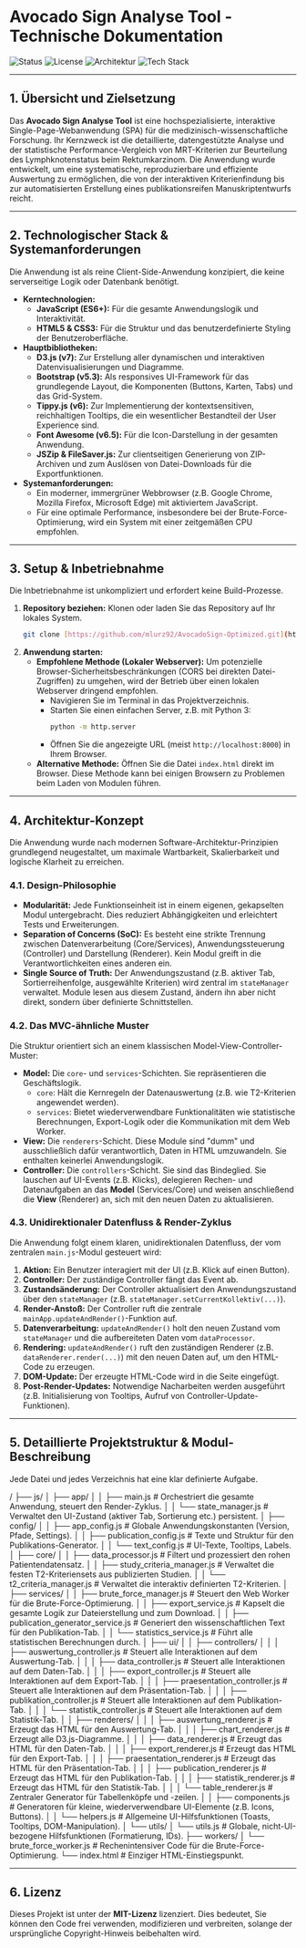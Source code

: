 # Avocado Sign Analyse Tool - Technische Dokumentation

![Status](https://img.shields.io/badge/status-active-success.svg)
![License](https://img.shields.io/badge/license-MIT-blue.svg)
![Architektur](https://img.shields.io/badge/architektur-MVC--like-blueviolet.svg)
![Tech Stack](https://img.shields.io/badge/tech-JS%20/%20HTML%20/%20CSS-lightgrey.svg)

---

## 1. Übersicht und Zielsetzung

Das **Avocado Sign Analyse Tool** ist eine hochspezialisierte, interaktive Single-Page-Webanwendung (SPA) für die medizinisch-wissenschaftliche Forschung. Ihr Kernzweck ist die detaillierte, datengestützte Analyse und der statistische Performance-Vergleich von MRT-Kriterien zur Beurteilung des Lymphknotenstatus beim Rektumkarzinom. Die Anwendung wurde entwickelt, um eine systematische, reproduzierbare und effiziente Auswertung zu ermöglichen, die von der interaktiven Kriterienfindung bis zur automatisierten Erstellung eines publikationsreifen Manuskriptentwurfs reicht.

---

## 2. Technologischer Stack & Systemanforderungen

Die Anwendung ist als reine Client-Side-Anwendung konzipiert, die keine serverseitige Logik oder Datenbank benötigt.

* **Kerntechnologien:**
    * **JavaScript (ES6+):** Für die gesamte Anwendungslogik und Interaktivität.
    * **HTML5 & CSS3:** Für die Struktur und das benutzerdefinierte Styling der Benutzeroberfläche.
* **Hauptbibliotheken:**
    * **D3.js (v7):** Zur Erstellung aller dynamischen und interaktiven Datenvisualisierungen und Diagramme.
    * **Bootstrap (v5.3):** Als responsives UI-Framework für das grundlegende Layout, die Komponenten (Buttons, Karten, Tabs) und das Grid-System.
    * **Tippy.js (v6):** Zur Implementierung der kontextsensitiven, reichhaltigen Tooltips, die ein wesentlicher Bestandteil der User Experience sind.
    * **Font Awesome (v6.5):** Für die Icon-Darstellung in der gesamten Anwendung.
    * **JSZip & FileSaver.js:** Zur clientseitigen Generierung von ZIP-Archiven und zum Auslösen von Datei-Downloads für die Exportfunktionen.
* **Systemanforderungen:**
    * Ein moderner, immergrüner Webbrowser (z.B. Google Chrome, Mozilla Firefox, Microsoft Edge) mit aktiviertem JavaScript.
    * Für eine optimale Performance, insbesondere bei der Brute-Force-Optimierung, wird ein System mit einer zeitgemäßen CPU empfohlen.

---

## 3. Setup & Inbetriebnahme

Die Inbetriebnahme ist unkompliziert und erfordert keine Build-Prozesse.

1.  **Repository beziehen:** Klonen oder laden Sie das Repository auf Ihr lokales System.
    ```bash
    git clone [https://github.com/mlurz92/AvocadoSign-Optimized.git](https://github.com/mlurz92/AvocadoSign-Optimized.git)
    ```
2.  **Anwendung starten:**
    * **Empfohlene Methode (Lokaler Webserver):** Um potenzielle Browser-Sicherheitsbeschränkungen (CORS bei direkten Datei-Zugriffen) zu umgehen, wird der Betrieb über einen lokalen Webserver dringend empfohlen.
        * Navigieren Sie im Terminal in das Projektverzeichnis.
        * Starten Sie einen einfachen Server, z.B. mit Python 3:
            ```bash
            python -m http.server
            ```
        * Öffnen Sie die angezeigte URL (meist `http://localhost:8000`) in Ihrem Browser.
    * **Alternative Methode:** Öffnen Sie die Datei `index.html` direkt im Browser. Diese Methode kann bei einigen Browsern zu Problemen beim Laden von Modulen führen.

---

## 4. Architektur-Konzept

Die Anwendung wurde nach modernen Software-Architektur-Prinzipien grundlegend neugestaltet, um maximale Wartbarkeit, Skalierbarkeit und logische Klarheit zu erreichen.

### 4.1. Design-Philosophie

* **Modularität:** Jede Funktionseinheit ist in einem eigenen, gekapselten Modul untergebracht. Dies reduziert Abhängigkeiten und erleichtert Tests und Erweiterungen.
* **Separation of Concerns (SoC):** Es besteht eine strikte Trennung zwischen Datenverarbeitung (Core/Services), Anwendungssteuerung (Controller) und Darstellung (Renderer). Kein Modul greift in die Verantwortlichkeiten eines anderen ein.
* **Single Source of Truth:** Der Anwendungszustand (z.B. aktiver Tab, Sortierreihenfolge, ausgewählte Kriterien) wird zentral im `stateManager` verwaltet. Module lesen aus diesem Zustand, ändern ihn aber nicht direkt, sondern über definierte Schnittstellen.

### 4.2. Das MVC-ähnliche Muster

Die Struktur orientiert sich an einem klassischen Model-View-Controller-Muster:

* **Model:** Die `core`- und `services`-Schichten. Sie repräsentieren die Geschäftslogik.
    * `core`: Hält die Kernregeln der Datenauswertung (z.B. wie T2-Kriterien angewendet werden).
    * `services`: Bietet wiederverwendbare Funktionalitäten wie statistische Berechnungen, Export-Logik oder die Kommunikation mit dem Web Worker.
* **View:** Die `renderers`-Schicht. Diese Module sind "dumm" und ausschließlich dafür verantwortlich, Daten in HTML umzuwandeln. Sie enthalten keinerlei Anwendungslogik.
* **Controller:** Die `controllers`-Schicht. Sie sind das Bindeglied. Sie lauschen auf UI-Events (z.B. Klicks), delegieren Rechen- und Datenaufgaben an das **Model** (Services/Core) und weisen anschließend die **View** (Renderer) an, sich mit den neuen Daten zu aktualisieren.

### 4.3. Unidirektionaler Datenfluss & Render-Zyklus

Die Anwendung folgt einem klaren, unidirektionalen Datenfluss, der vom zentralen `main.js`-Modul gesteuert wird:

1.  **Aktion:** Ein Benutzer interagiert mit der UI (z.B. Klick auf einen Button).
2.  **Controller:** Der zuständige Controller fängt das Event ab.
3.  **Zustandsänderung:** Der Controller aktualisiert den Anwendungszustand über den `stateManager` (z.B. `stateManager.setCurrentKollektiv(...)`).
4.  **Render-Anstoß:** Der Controller ruft die zentrale `mainApp.updateAndRender()`-Funktion auf.
5.  **Datenverarbeitung:** `updateAndRender()` holt den neuen Zustand vom `stateManager` und die aufbereiteten Daten vom `dataProcessor`.
6.  **Rendering:** `updateAndRender()` ruft den zuständigen Renderer (z.B. `dataRenderer.render(...)`) mit den neuen Daten auf, um den HTML-Code zu erzeugen.
7.  **DOM-Update:** Der erzeugte HTML-Code wird in die Seite eingefügt.
8.  **Post-Render-Updates:** Notwendige Nacharbeiten werden ausgeführt (z.B. Initialisierung von Tooltips, Aufruf von Controller-Update-Funktionen).

---

## 5. Detaillierte Projektstruktur & Modul-Beschreibung

Jede Datei und jedes Verzeichnis hat eine klar definierte Aufgabe.

/
├── js/
│   ├── app/
│   │   ├── main.js             # Orchestriert die gesamte Anwendung, steuert den Render-Zyklus.
│   │   └── state_manager.js    # Verwaltet den UI-Zustand (aktiver Tab, Sortierung etc.) persistent.
│   ├── config/
│   │   ├── app_config.js       # Globale Anwendungskonstanten (Version, Pfade, Settings).
│   │   ├── publication_config.js # Texte und Struktur für den Publikations-Generator.
│   │   └── text_config.js        # UI-Texte, Tooltips, Labels.
│   ├── core/
│   │   ├── data_processor.js   # Filtert und prozessiert den rohen Patientendatensatz.
│   │   ├── study_criteria_manager.js # Verwaltet die festen T2-Kriteriensets aus publizierten Studien.
│   │   └── t2_criteria_manager.js  # Verwaltet die interaktiv definierten T2-Kriterien.
│   ├── services/
│   │   ├── brute_force_manager.js # Steuert den Web Worker für die Brute-Force-Optimierung.
│   │   ├── export_service.js   # Kapselt die gesamte Logik zur Dateierstellung und zum Download.
│   │   ├── publication_generator_service.js # Generiert den wissenschaftlichen Text für den Publikation-Tab.
│   │   └── statistics_service.js # Führt alle statistischen Berechnungen durch.
│   ├── ui/
│   │   ├── controllers/
│   │   │   ├── auswertung_controller.js # Steuert alle Interaktionen auf dem Auswertung-Tab.
│   │   │   ├── data_controller.js       # Steuert alle Interaktionen auf dem Daten-Tab.
│   │   │   ├── export_controller.js     # Steuert alle Interaktionen auf dem Export-Tab.
│   │   │   ├── praesentation_controller.js # Steuert alle Interaktionen auf dem Präsentation-Tab.
│   │   │   ├── publikation_controller.js   # Steuert alle Interaktionen auf dem Publikation-Tab.
│   │   │   └── statistik_controller.js    # Steuert alle Interaktionen auf dem Statistik-Tab.
│   │   ├── renderers/
│   │   │   ├── auswertung_renderer.js   # Erzeugt das HTML für den Auswertung-Tab.
│   │   │   ├── chart_renderer.js        # Erzeugt alle D3.js-Diagramme.
│   │   │   ├── data_renderer.js         # Erzeugt das HTML für den Daten-Tab.
│   │   │   ├── export_renderer.js       # Erzeugt das HTML für den Export-Tab.
│   │   │   ├── praesentation_renderer.js  # Erzeugt das HTML für den Präsentation-Tab.
│   │   │   ├── publication_renderer.js    # Erzeugt das HTML für den Publikation-Tab.
│   │   │   ├── statistik_renderer.js      # Erzeugt das HTML für den Statistik-Tab.
│   │   │   └── table_renderer.js        # Zentraler Generator für Tabellenköpfe und -zeilen.
│   │   ├── components.js       # Generatoren für kleine, wiederverwendbare UI-Elemente (z.B. Icons, Buttons).
│   │   └── helpers.js          # Allgemeine UI-Hilfsfunktionen (Toasts, Tooltips, DOM-Manipulation).
│   └── utils/
│       └── utils.js            # Globale, nicht-UI-bezogene Hilfsfunktionen (Formatierung, IDs).
├── workers/
│   └── brute_force_worker.js # Rechenintensiver Code für die Brute-Force-Optimierung.
└── index.html                # Einziger HTML-Einstiegspunkt.

---

## 6. Lizenz

Dieses Projekt ist unter der **MIT-Lizenz** lizenziert. Dies bedeutet, Sie können den Code frei verwenden, modifizieren und verbreiten, solange der ursprüngliche Copyright-Hinweis beibehalten wird.

